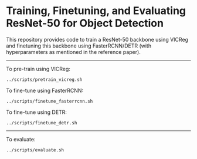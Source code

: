 # Training, Finetuning, and Evaluating ResNet-50 for Object Detection

This repository provides code to train a ResNet-50 backbone using VICReg and finetuning this backbone using FasterRCNN/DETR (with hyperparameters as mentioned in the reference paper).

---
To pre-train using VICReg:
```
../scripts/pretrain_vicreg.sh
``` 

To fine-tune using FasterRCNN:
```
../scripts/finetune_fasterrcnn.sh
``` 

To fine-tune using DETR:
```
../scripts/finetune_detr.sh
``` 
--- 

To evaluate:
```
../scripts/evaluate.sh
```
